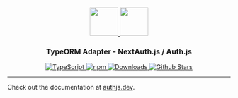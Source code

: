 <p align="center">
  <br/>
  <a href="https://authjs.dev" target="_blank">
    <img height="64px" src="https://authjs.dev/img/logo/logo-sm.png" />
  </a>
  <a href="https://typeorm.io" target="_blank">
    <img height="64px" src="https://authjs.dev/img/adapters/typeorm.png"/>
  </a>
  <h3 align="center"><b>TypeORM Adapter</b> - NextAuth.js / Auth.js</a></h3>
  <p align="center" style="align: center;">
    <a href="https://npm.im/@auth/typeorm-adapter">
      <img src="https://img.shields.io/badge/TypeScript-blue?style=flat-square" alt="TypeScript" />
    </a>
    <a href="https://npm.im/@auth/typeorm-adapter">
      <img alt="npm" src="https://img.shields.io/npm/v/@auth/typeorm-adapter?color=green&label=@auth/typeorm-adapter&style=flat-square">
    </a>
    <a href="https://www.npmtrends.com/@auth/typeorm-adapter">
      <img src="https://img.shields.io/npm/dm/@auth/typeorm-adapter?label=%20downloads&style=flat-square" alt="Downloads" />
    </a>
    <a href="https://github.com/nextauthjs/next-auth/stargazers">
      <img src="https://img.shields.io/github/stars/nextauthjs/next-auth?style=flat-square" alt="Github Stars" />
    </a>
  </p>
</p>

---

Check out the documentation at [authjs.dev](https://authjs.dev/reference/adapter/typeorm).